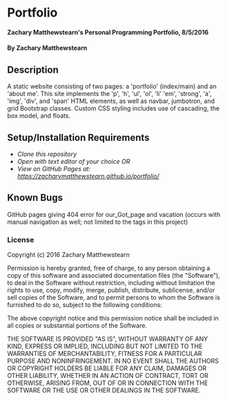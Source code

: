 # Portfolio

#### Zachary Matthewstearn's Personal Programming Portfolio, 8/5/2016

#### By Zachary Matthewstearn

## Description

A static website consisting of two pages: a 'portfolio' (index/main) and an 'about me'. This site implements the 'p', 'h', 'ul', 'ol', 'li' 'em', 'strong', 'a', 'img', 'div', and 'span' HTML elements, as well as navbar, jumbotron, and grid Bootstrap classes. Custom CSS styling includes use of cascading, the box model, and floats.

## Setup/Installation Requirements

* _Clone this repository_
* _Open with text editor of your choice_
_OR_
* _View on GitHub Pages at: https://zacharymatthewstearn.github.io/portfolio/_

## Known Bugs

GitHub pages giving 404 error for our_Got_page and vacation (occurs with manual navigation as well; not limited to the <a> tags in this project)

### License

Copyright (c) 2016 Zachary Matthewstearn

Permission is hereby granted, free of charge, to any person obtaining a copy of this software and associated documentation files (the "Software"), to deal in the Software without restriction, including without limitation the rights to use, copy, modify, merge, publish, distribute, sublicense, and/or sell copies of the Software, and to permit persons to whom the Software is furnished to do so, subject to the following conditions:

The above copyright notice and this permission notice shall be included in all copies or substantial portions of the Software.

THE SOFTWARE IS PROVIDED "AS IS", WITHOUT WARRANTY OF ANY KIND, EXPRESS OR IMPLIED, INCLUDING BUT NOT LIMITED TO THE WARRANTIES OF MERCHANTABILITY, FITNESS FOR A PARTICULAR PURPOSE AND NONINFRINGEMENT. IN NO EVENT SHALL THE AUTHORS OR COPYRIGHT HOLDERS BE LIABLE FOR ANY CLAIM, DAMAGES OR OTHER LIABILITY, WHETHER IN AN ACTION OF CONTRACT, TORT OR OTHERWISE, ARISING FROM, OUT OF OR IN CONNECTION WITH THE SOFTWARE OR THE USE OR OTHER DEALINGS IN THE SOFTWARE.
